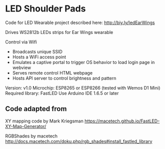 LED Shoulder Pads
===========

Code for LED Wearable project described here:
http://biy.ly/ledEarWings

Drives WS2812b LEDs strips for Ear Wings wearable

Control via Wifi
* Broadcasts unique SSID
* Hosts a WiFi access point
* Emulates a captive portal to trigger OS behavior to load login page in webview
* Serves remote control HTML webpage
* Hosts API server to control brightness and pattern

Version:        v1.0
Microchip:      ESP8265 or ESP8266 (tested with Wemos D1 Mini)
Required library: FastLED
Use Arduino IDE 1.6.5 or later

## Code adapted from
XY mapping code by Mark Kriegsman
https://macetech.github.io/FastLED-XY-Map-Generator/

RGBShades by macetech
http://docs.macetech.com/doku.php/rgb_shades#install_fastled_library